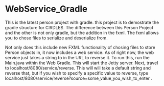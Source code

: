 # WebService_Gradle

This is the latest person project with gradle. this project is to demostrate the gradle structure for CIRDLES.
The difference between this Person Project and the other is not only gradle, but the addition in the fxml. The fxml allows you to chose files to serialize and deserialize from.

Not only does this include new FXML functionality of chosing files to store Person objects in, it now includes a web service. As of right now, the web service just takes a string to in the URL to reverse it. To run this, run the Main.java within the Web Gradle. This will start the Jetty server. Next, travel to localhost/8080/service/reverse. This will will take a default string and reverse that, but if you wish to specify a specific value to reverse, type localhost/8080/service/reverse?source=some_value_you_wish_to_enter . 
